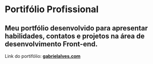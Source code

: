 # Portifólio Profissional

## Meu portfólio desenvolvido para apresentar habilidades, contatos e projetos na área de desenvolvimento Front-end.

Link do portifólio: **[gabrielalves.com](gabrielalves.com)**